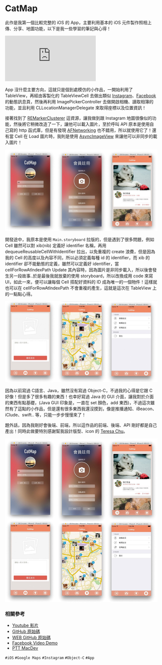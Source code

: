 # CatMap

此作是我第一個比較完整的 iOS 的 App，主要利用基本的 iOS 元件製作照相上傳、分享、地圖功能，以下是我一些學習的筆記與心得！

<iframe allowfullscreen="" frameborder="0" src="https://www.youtube.com/embed/HTgfTjmS2UI"></iframe>

App 沒什麼主要方向，這就只是個到處模仿的小作品，一開始利用了 TableView，再經由客製化的 TableViewCell 去做出類似 [Instagram](https://www.instagram.com/)、[Facebook](https://www.facebook.com/) 的動態訊息頁，然後再利用 ImagePickerController 去做開啟相機、讀取相簿的功能，並且利用 CLLocationManagerDelegate 來取得座標以及位置資訊！

接著找到了 [REMarkerClusterer](https://github.com/romaonthego/REMarkerClusterer) 這資源，讓我做到跟 Instagram 地圖很像似的功能，然後將它稍微改造了一下，讓他可以載入圖片，至於呼叫 API 原本是使用自己寫的 http 函式庫，但是有發現 [AFNetworking](https://github.com/AFNetworking/AFNetworking) 也不錯用，所以就使用它了！還有當 Cell 在 Load 圖片時，我則是使用 [AsyncImageView](https://github.com/nicklockwood/AsyncImageView) 來讓他可以非同步的載入圖片！

![CatMap 登入以及主畫面](img/001.jpg)

開發途中，我原本是使用 `Main.storyboard` 拉版的，但是遇到了很多問題，例如 Cell 雖然可以對 xib(nib) 定義好 identifier 名稱，再用 dequeueReusableCellWithIdentifier 拉出，以免重複的 create 浪費，但是因為我的 Cell 的高度以及內容不同，所以必須定義每種 id 的 identifier，而 xib 的 identifier 卻不能動態的定義，雖然可以定義好 identifier，當 cellForRowAtIndexPath Update 其內容時，因為圖片是非同步載入，所以後會發生另一段故事..於是最後我就放棄的使用 storyboard，所以改換成用 code 來寫 UI，如此一來，便可以讓每個 Cell 搭配好資料的 ID 成為唯一的一個物件！這樣就也可以在 cellForRowAtIndexPath 不會重複的產生，這就是這次在 TableView 上的一點點心得。

![CatMap 地圖以及設定頁面](img/002.jpg)

因為以前寫過 C語言、Java，雖然沒有寫過 Object-C，不過我的心得是它跟 C 好像！但是多了很多有趣的東西！也幸好寫過 Java 的 GUI 介面，讓我對於介面的東西有點基礎，(Java GUI 印象是，一直在 set 顏色，add 東西)，不過這次雖然有了這點的小作品，但是還有很多東西我還沒摸到，像是推播通知、iBeacon、iClude、swift.. 等，只能一步步慢慢來了！

題外話，因為我剛好會後端、前端，所以這作品的前端、後端、API 剛好都是自己產出！同時此做要特別感謝幫我設計版型、icon 的 [Teresa Chu](https://www.facebook.com/teresa.chu.3348)。

![CatMap 功能全畫面](img/003.jpg)

### 相關參考
* [Youtube 影片](https://www.youtube.com/watch?&v=HTgfTjmS2UI)
* [GitHub 原始碼](https://github.com/comdan66/catmap_ios)
* [WEB GitHub 原始碼](https://github.com/comdan66/catmap_php)
* [Facebook Video Demo](https://www.facebook.com/comdan66/videos/1115490615130946/)
* [PTT MacDev](https://www.ptt.cc/bbs/MacDev/M.1436114088.A.832.html)

`#iOS` `#Google Maps` `#Instagram` `#Object-C` `#App`